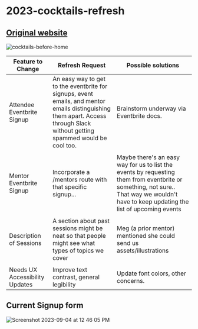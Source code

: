 # 2023-cocktails-refresh

## [Original website](https://codingandcocktails.kcwomenintech.org/#home)

![cocktails-before-home](https://github.com/j-kincaid/2023-cocktails-refresh/assets/11914762/c91531bf-d7e3-49fb-aae5-f324efc49a5c)


| Feature to Change | Refresh Request | Possible solutions |
| --- | ------ | -------- |    
| Attendee Eventbrite Signup | An easy way to get to the eventbrite for signups, event emails, and mentor emails distinguishing them apart. Access through Slack without getting spammed would be cool too. | Brainstorm underway via Eventbrite docs. | 
|    |       |       |      
| Mentor Eventbrite Signup | Incorporate a /mentors route with that specific signup... | Maybe there's an easy way for us to list the events by requesting them from eventbrite or something, not sure.. That way we wouldn't have to keep updating the list of upcoming events | 
|    |       |       |      
| Description of Sessions | A section about past sessions might be neat so that people might see what types of topics we cover |  Meg (a prior mentor) mentioned she could send us assets/illustrations |
|    |       |       |      
| Needs UX Accessibility Updates | Improve text contrast, general legibility |  Update font colors, other concerns. |

## Current Signup form

![Screenshot 2023-09-04 at 12 46 05 PM](https://github.com/j-kincaid/2023-cocktails-refresh/assets/11914762/d03ec2ed-dae9-4d43-b38d-879d507dbb40)

